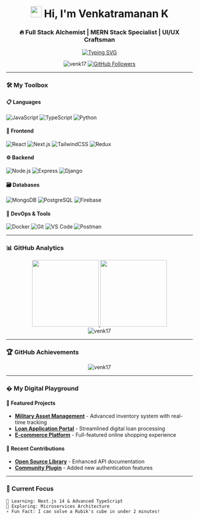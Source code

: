 <h1 align="center">
  <img src="https://media.giphy.com/media/hvRJCLFzcasrR4ia7z/giphy.gif" width="30px"/> Hi, I'm Venkatramanan K 
</h1>

<h3 align="center">
  🔥 Full Stack Alchemist | MERN Stack Specialist | UI/UX Craftsman
</h3>

<p align="center">
  <a href="https://git.io/typing-svg">
    <img src="https://readme-typing-svg.demolab.com?font=Fira+Code&weight=600&size=24&pause=1000&color=00F7FF&center=true&vCenter=true&width=500&lines=Transforming+ideas+into+digital+realities;Building+scalable+web+experiences;Always+learning%2C+always+growing" alt="Typing SVG" />
  </a>
</p>

<div align="center">
  <img src="https://komarev.com/ghpvc/?username=venk17&label=Profile%20Views&color=0e75b6&style=flat" alt="venk17" />
  <a href="https://github.com/venk17?tab=followers">
    <img src="https://img.shields.io/github/followers/venk17?label=Followers&style=social" alt="GitHub Followers">
  </a>
</div>

---

### 🛠️ My Toolbox

#### 📋 Languages
![JavaScript](https://img.shields.io/badge/-JavaScript-F7DF1E?style=for-the-badge&logo=javascript&logoColor=black)
![TypeScript](https://img.shields.io/badge/-TypeScript-3178C6?style=for-the-badge&logo=typescript&logoColor=white)
![Python](https://img.shields.io/badge/-Python-3776AB?style=for-the-badge&logo=python&logoColor=white)

#### 🎨 Frontend
![React](https://img.shields.io/badge/-React-61DAFB?style=for-the-badge&logo=react&logoColor=black)
![Next.js](https://img.shields.io/badge/-Next.js-000000?style=for-the-badge&logo=nextdotjs&logoColor=white)
![TailwindCSS](https://img.shields.io/badge/-TailwindCSS-38B2AC?style=for-the-badge&logo=tailwind-css&logoColor=white)
![Redux](https://img.shields.io/badge/-Redux-764ABC?style=for-the-badge&logo=redux&logoColor=white)

#### ⚙️ Backend
![Node.js](https://img.shields.io/badge/-Node.js-339933?style=for-the-badge&logo=nodedotjs&logoColor=white)
![Express](https://img.shields.io/badge/-Express-000000?style=for-the-badge&logo=express&logoColor=white)
![Django](https://img.shields.io/badge/-Django-092E20?style=for-the-badge&logo=django&logoColor=white)

#### 🗃 Databases
![MongoDB](https://img.shields.io/badge/-MongoDB-47A248?style=for-the-badge&logo=mongodb&logoColor=white)
![PostgreSQL](https://img.shields.io/badge/-PostgreSQL-4169E1?style=for-the-badge&logo=postgresql&logoColor=white)
![Firebase](https://img.shields.io/badge/-Firebase-FFCA28?style=for-the-badge&logo=firebase&logoColor=black)

#### 🚀 DevOps & Tools
![Docker](https://img.shields.io/badge/-Docker-2496ED?style=for-the-badge&logo=docker&logoColor=white)
![Git](https://img.shields.io/badge/-Git-F05032?style=for-the-badge&logo=git&logoColor=white)
![VS Code](https://img.shields.io/badge/-VSCode-007ACC?style=for-the-badge&logo=visual-studio-code&logoColor=white)
![Postman](https://img.shields.io/badge/-Postman-FF6C37?style=for-the-badge&logo=postman&logoColor=white)

---

### 📊 GitHub Analytics

<div align="center">
  <a href="https://github.com/venk17">
    <img height="180em" src="https://github-readme-stats.vercel.app/api?username=venk17&show_icons=true&theme=radical&include_all_commits=true&count_private=true"/>
    <img height="180em" src="https://github-readme-stats.vercel.app/api/top-langs/?username=venk17&layout=compact&langs_count=8&theme=radical"/>
  </a>
</div>

<div align="center">
  <img src="https://github-readme-streak-stats.herokuapp.com/?user=venk17&theme=radical&hide_border=true" alt="venk17" />
</div>

---

### 🏆 GitHub Achievements

<div align="center">
  <img src="https://github-profile-trophy.vercel.app/?username=venk17&theme=onedark&no-frame=true&no-bg=true&row=1&column=7" alt="venk17" />
</div>

---

### � My Digital Playground

#### 🚀 Featured Projects
- [**Military Asset Management**](https://github.com/venk17/asset-management) - Advanced inventory system with real-time tracking
- [**Loan Application Portal**](https://github.com/venk17/loan-app) - Streamlined digital loan processing
- [**E-commerce Platform**](https://github.com/venk17/ecommerce) - Full-featured online shopping experience

#### 🔧 Recent Contributions
- [**Open Source Library**](https://github.com/venk17/contribution) - Enhanced API documentation
- [**Community Plugin**](https://github.com/venk17/plugin) - Added new authentication features

---

### 🌟 Current Focus
```text
🌱 Learning: Next.js 14 & Advanced TypeScript
🔭 Exploring: Microservices Architecture
⚡ Fun Fact: I can solve a Rubik's cube in under 2 minutes!
